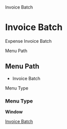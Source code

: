 
Invoice Batch
# Invoice Batch


Expense Invoice Batch

Menu Path
## Menu Path



- Invoice Batch

Menu Type
### Menu Type

**Window**


[Invoice Batch](functional-guide/window/window-invoice-batch.md)